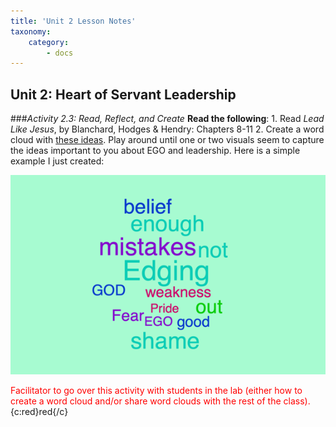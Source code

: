 ```yaml
---
title: 'Unit 2 Lesson Notes'
taxonomy:
    category:
        - docs
---
```


## Unit 2: Heart of Servant Leadership

###*Activity 2.3: Read, Reflect, and Create*
**Read the following**:
 	1. Read *Lead Like Jesus*, by Blanchard, Hodges & Hendry: Chapters 8-11
 	2. Create a word cloud with [these ideas](https://worditout.com). Play around until one or two visuals seem to capture the ideas important to you about EGO and leadership. Here is a simple example I just created:

![](example1.png)

<span style="color:red"> Facilitator to go over this activity with students in the lab (either how to create a word cloud and/or share word clouds with the rest of the class). </span>
{c:red}red{/c}
